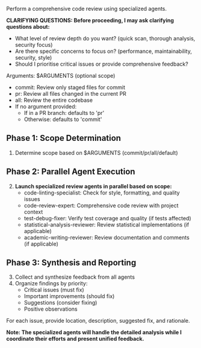 Perform a comprehensive code review using specialized agents.

**CLARIFYING QUESTIONS: Before proceeding, I may ask clarifying questions about:**
- What level of review depth do you want? (quick scan, thorough analysis, security focus)
- Are there specific concerns to focus on? (performance, maintainability, security, style)
- Should I prioritise critical issues or provide comprehensive feedback?

Arguments: $ARGUMENTS (optional scope)
  - commit: Review only staged files for commit
  - pr: Review all files changed in the current PR
  - all: Review the entire codebase
  - If no argument provided:
    - If in a PR branch: defaults to 'pr'
    - Otherwise: defaults to 'commit'

## Phase 1: Scope Determination
1. Determine scope based on $ARGUMENTS (commit/pr/all/default)

## Phase 2: Parallel Agent Execution
2. **Launch specialized review agents in parallel based on scope:**
   - code-linting-specialist: Check for style, formatting, and quality issues
   - code-review-expert: Comprehensive code review with project context
   - test-debug-fixer: Verify test coverage and quality (if tests affected)
   - statistical-analysis-reviewer: Review statistical implementations (if applicable)
   - academic-writing-reviewer: Review documentation and comments (if applicable)

## Phase 3: Synthesis and Reporting
3. Collect and synthesize feedback from all agents
4. Organize findings by priority:
   - Critical issues (must fix)
   - Important improvements (should fix)
   - Suggestions (consider fixing)
   - Positive observations

For each issue, provide location, description, suggested fix, and rationale.

**Note: The specialized agents will handle the detailed analysis while I coordinate their efforts and present unified feedback.**